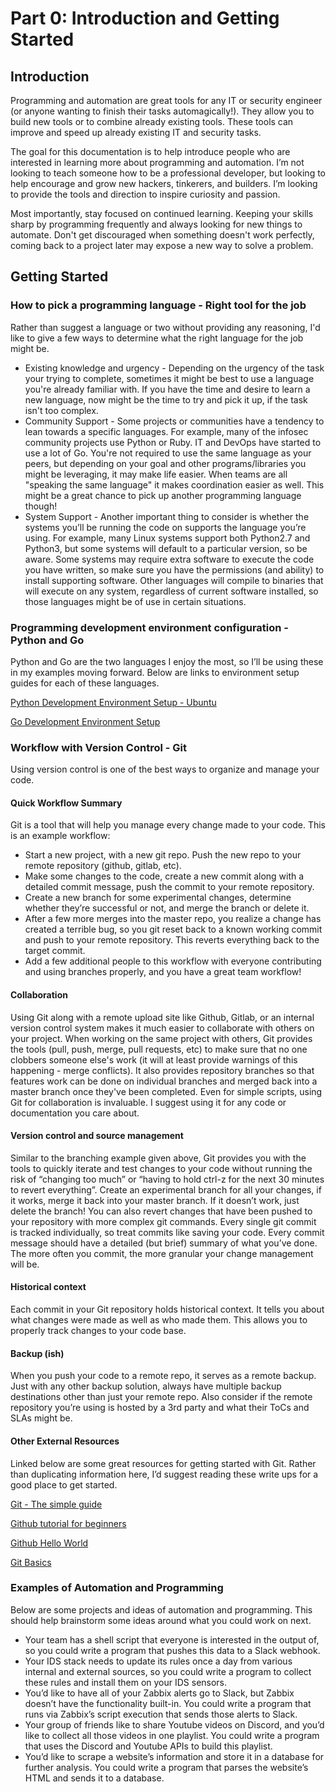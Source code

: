 # Part 0: Introduction and Getting Started
## Introduction
Programming and automation are great tools for any IT or security engineer (or anyone wanting to finish their tasks automagically!). They allow you to build new tools or to combine already existing tools. These tools can improve and speed up already existing IT and security tasks. 

The goal for this documentation is to help introduce people who are interested in learning more about programming and automation. I’m not looking to teach someone how to be a professional developer, but looking to help encourage and grow new hackers, tinkerers, and builders. I’m looking to provide the tools and direction to inspire curiosity and passion.

Most importantly, stay focused on continued learning. Keeping your skills sharp by programming frequently and always looking for new things to automate. Don't get discouraged when something doesn't work perfectly, coming back to a project later may expose a new way to solve a problem.

## Getting Started
### How to pick a programming language - Right tool for the job
Rather than suggest a language or two without providing any reasoning, I'd like to give a few ways to determine what the right language for the job might be.
* Existing knowledge and urgency - Depending on the urgency of the task your trying to complete, sometimes it might be best to use a language you're already familiar with. If you have the time and desire to learn a new language, now might be the time to try and pick it up, if the task isn't too complex.
* Community Support - Some projects or communities have a tendency to lean towards a specific languages. For example, many of the infosec community projects use Python or Ruby. IT and DevOps have started to use a lot of Go. You're not required to use the same language as your peers, but depending on your goal and other programs/libraries you might be leveraging, it may make life easier. When teams are all "speaking the same language" it makes coordination easier as well. This might be a great chance to pick up another programming language though!
* System Support - Another important thing to consider is whether the systems you’ll be running the code on supports the language you’re using. For example, many Linux systems support both Python2.7 and Python3, but some systems will default to a particular version, so be aware. Some systems may require extra software to execute the code you have written, so make sure you have the permissions (and ability) to install supporting software. Other languages will compile to binaries that will execute on any system, regardless of current software installed, so those languages might be of use in certain situations.

### Programming development environment configuration - Python and Go
Python and Go are the two languages I enjoy the most, so I’ll be using these in my examples moving forward. Below are links to environment setup guides for each of these languages.

[Python Development Environment Setup - Ubuntu](python_setup_ubuntu.md)

[Go Development Environment Setup](go_setup.md)

### Workflow with Version Control - Git
Using version control is one of the best ways to organize and manage your code.

#### Quick Workflow Summary
Git is a tool that will help you manage every change made to your code. This is an example workflow:
* Start a new project, with a new git repo. Push the new repo to your remote repository (github, gitlab, etc).
* Make some changes to the code, create a new commit along with a detailed commit message, push the commit to your remote repository.
* Create a new branch for some experimental changes, determine whether they’re successful or not, and merge the branch or delete it.
* After a few more merges into the master repo, you realize a change has created a terrible bug, so you git reset back to a known working commit and push to your remote repository. This reverts everything back to the target commit.
* Add a few additional people to this workflow with everyone contributing and using branches properly, and you have a great team workflow!

#### Collaboration
Using Git along with a remote upload site like Github, Gitlab, or an internal version control system makes it much easier to collaborate with others on your project. When working on the same project with others, Git provides the tools (pull, push, merge, pull requests, etc) to make sure that no one clobbers someone else's work (it will at least provide warnings of this happening - merge conflicts). It also provides repository branches so that features work can be done on individual branches and merged back into a master branch once they've been completed.
Even for simple scripts, using Git for collaboration is invaluable. I suggest using it for any code or documentation you care about.

#### Version control and source management
Similar to the branching example given above, Git provides you with the tools to quickly iterate and test changes to your code without running the risk of “changing too much” or “having to hold ctrl-z for the next 30 minutes to revert everything”. Create an experimental branch for all your changes, if it works, merge it back into your master branch. If it doesn’t work, just delete the branch! You can also revert changes that have been pushed to your repository with more complex git commands. Every single git commit is tracked individually, so treat commits like saving your code. Every commit message should have a detailed (but brief) summary of what you’ve done. The more often you commit, the more granular your change management will be.

#### Historical context
Each commit in your Git repository holds historical context. It tells you about what changes were made as well as who made them. This allows you to properly track changes to your code base.

#### Backup (ish)
When you push your code to a remote repo, it serves as a remote backup. Just with any other backup solution, always have multiple backup destinations other than just your remote repo. Also consider if the remote repository you’re using is hosted by a 3rd party and what their ToCs and SLAs might be.

#### Other External Resources
Linked below are some great resources for getting started with Git. Rather than duplicating information here, I’d suggest reading these write ups for a good place to get started.

[Git - The simple guide](http://rogerdudler.github.io/git-guide/)

[Github tutorial for beginners](https://product.hubspot.com/blog/git-and-github-tutorial-for-beginners)

[Github Hello World](https://guides.github.com/activities/hello-world/)

[Git Basics](https://git-scm.com/book/en/v2/Getting-Started-Git-Basics)

### Examples of Automation and Programming
Below are some projects and ideas of automation and programming. This should help brainstorm some ideas around what you could work on next.

* Your team has a shell script that everyone is interested in the output of, so you could write a program that pushes this data to a Slack webhook.
* Your IDS stack needs to update its rules once a day from various internal and external sources, so you could write a program to collect these rules and install them on your IDS sensors.
* You’d like to have all of your Zabbix alerts go to Slack, but Zabbix doesn’t have the functionality built-in. You could write a program that runs via Zabbix’s script execution that sends those alerts to Slack.
* Your group of friends like to share Youtube videos on Discord, and you’d like to collect all those videos in one playlist. You could write a program that uses the Discord and Youtube APIs to build this playlist.
* You’d like to scrape a website’s information and store it in a database for further analysis. You could write a program that parses the website’s HTML and sends it to a database.
